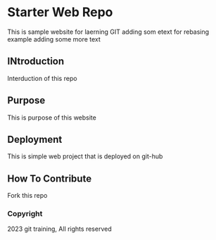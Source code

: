 # Starter Web Repo

This is sample website for laerning GIT
adding som etext for rebasing example
adding some more text

## INtroduction
Interduction of this repo

## Purpose
This is purpose of this website

## Deployment
This is simple web project that is deployed on git-hub

## How To Contribute
Fork this repo


### Copyright
2023 git  training, All rights reserved